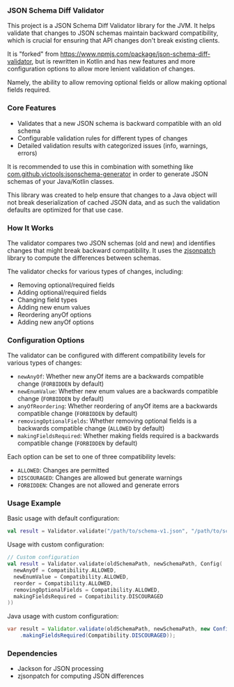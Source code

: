 ### JSON Schema Diff Validator

This project is a JSON Schema Diff Validator library for the JVM. It helps validate that changes to JSON schemas maintain backward compatibility, which is crucial for ensuring that API changes don't break existing clients.

It is "forked" from https://www.npmjs.com/package/json-schema-diff-validator, but is rewritten in Kotlin and has new features and more configuration options to allow more lenient validation of changes.

Namely, the ability to allow removing optional fields or allow making optional fields required.

### Core Features

- Validates that a new JSON schema is backward compatible with an old schema
- Configurable validation rules for different types of changes
- Detailed validation results with categorized issues (info, warnings, errors)

It is recommended to use this in combination with something like [com.github.victools:jsonschema-generator](https://github.com/victools/jsonschema-generator) in order to generate JSON schemas of your Java/Kotlin classes. 

This library was created to help ensure that changes to a Java object will not break deserialization of cached JSON data, and as such the validation defaults are optimized for that use case.

### How It Works

The validator compares two JSON schemas (old and new) and identifies changes that might break backward compatibility. It uses the [zjsonpatch](https://github.com/flipkart-incubator/zjsonpatch) library to compute the differences between schemas.

The validator checks for various types of changes, including:

- Removing optional/required fields
- Adding optional/required fields
- Changing field types
- Adding new enum values
- Reordering anyOf options
- Adding new anyOf options

### Configuration Options

The validator can be configured with different compatibility levels for various types of changes:

- `newAnyOf`: Whether new anyOf items are a backwards compatible change (`FORBIDDEN` by default)
- `newEnumValue`: Whether new enum values are a backwards compatible change (`FORBIDDEN` by default)
- `anyOfReordering`: Whether reordering of anyOf items are a backwards compatible change (`FORBIDDEN` by default)
- `removingOptionalFields`: Whether removing optional fields is a backwards compatible change (`ALLOWED` by default)
- `makingFieldsRequired`: Whether making fields required is a backwards compatible change (`FORBIDDEN` by default)

Each option can be set to one of three compatibility levels:
- `ALLOWED`: Changes are permitted
- `DISCOURAGED`: Changes are allowed but generate warnings
- `FORBIDDEN`: Changes are not allowed and generate errors

### Usage Example

Basic usage with default configuration:
```kotlin
val result = Validator.validate("/path/to/schema-v1.json", "/path/to/schema-v2.json")
```

Usage with custom configuration:
```kotlin
// Custom configuration
val result = Validator.validate(oldSchemaPath, newSchemaPath, Config(
  newAnyOf = Compatibility.ALLOWED,
  newEnumValue = Compatibility.ALLOWED,
  reorder = Compatibility.ALLOWED,
  removingOptionalFields = Compatibility.ALLOWED,
  makingFieldsRequired = Compatibility.DISCOURAGED
))
```

Java usage with custom configuration:
```java
var result = Validator.validate(oldSchemaPath, newSchemaPath, new Config()
    .makingFieldsRequired(Compatibility.DISCOURAGED));
```

### Dependencies

- Jackson for JSON processing
- zjsonpatch for computing JSON differences

